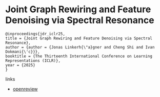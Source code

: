 # Joint Graph Rewiring and Feature Denoising via Spectral Resonance

```
@inproceedings{jdr_iclr25,
title = {Joint Graph Rewiring and Feature Denoising via Spectral Resonance},
author = {author = {Jonas Linkerh{\"a}gner and Cheng Shi and Ivan Dokmani{\'c}}},
booktitle = {The Thirteenth International Conference on Learning Representations (ICLR)},
year = {2025}
}
```

links
- [openreview](https://openreview.net/forum?id=zBbZ2vdLzH)

